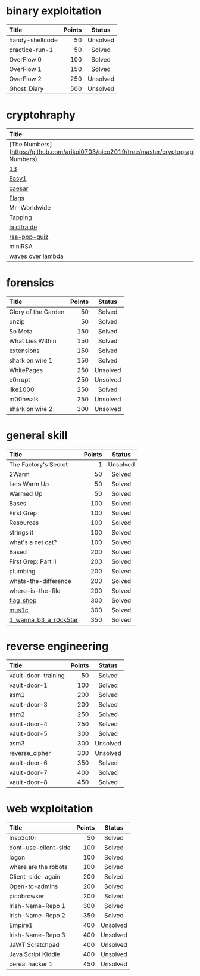 # binary exploitation

Title	| Points	| Status
:---  |---:     |:---:
handy-shellcode | 50 | Unsolved
practice-run-1 | 50 | Solved
OverFlow 0 | 100 | Solved
OverFlow 1 | 150 | Solved
OverFlow 2 | 250 | Unsolved
Ghost_Diary | 500 | Unsolved

# cryptohraphy

Title	| Points	| Status
:---  |---:     |:---:
[The Numbers](https://github.com/arikoi0703/pico2019/tree/master/cryptography/The\ Numbers) | 50 | Solved
[13](https://github.com/arikoi0703/pico2019/tree/master/cryptography/13) | 100 | Solved
[Easy1](https://github.com/arikoi0703/pico2019/tree/master/cryptography/Easy1) | 100 | Solved
[caesar](https://github.com/arikoi0703/pico2019/tree/master/cryptography/caesar) | 100 | Solved
[Flags](https://github.com/arikoi0703/pico2019/tree/master/cryptography/flags) | 200 | Solved
Mr-Worldwide | 200 | Unsolved
[Tapping](https://github.com/arikoi0703/pico2019/tree/master/cryptography/Tapping) | 200 | Solved
[la cifra de](https://github.com/arikoi0703/pico2019/tree/master/cryptography/la%20cifra%20de) | 200 | Solved
[rsa-pop-quiz](https://github.com/arikoi0703/pico2019/tree/master/cryptography/rsa-pop-quiz) | 200 | Solved
miniRSA | 300 | Unsolved
waves over lambda | 300 | Unsolved

# forensics

Title	| Points	| Status
:---  |---:     |:---:
Glory of the Garden | 50 | Solved
unzip | 50 | Solved
So Meta | 150 | Solved
What Lies Within | 150 | Solved
extensions | 150 | Solved
shark on wire 1 | 150 | Solved
WhitePages | 250 | Unsolved
c0rrupt | 250 | Unsolved
like1000 | 250 | Solved
m00nwalk | 250 | Unsolved
shark on wire 2 | 300 | Unsolved

# general skill

Title	| Points	| Status
:---  |---:     |:---:
The Factory's Secret | 1 | Unsolved
2Warm | 50 | Solved
Lets Warm Up | 50 | Solved
Warmed Up | 50 | Solved
Bases | 100 | Solved
First Grep | 100 | Solved
Resources | 100 | Solved
strings it |100	| Solved
what's a net cat? | 100 | Solved
Based	| 200	| Solved
First Grep: Part II | 200	| Solved
plumbing |200 | Solved
whats-the-difference | 200 | Solved
where-is-the-file	| 200	| Solved
[flag_shop](https://github.com/arikoi0703/pico2019/tree/master/gerenal%20skill/flag_shop)	| 300	| Solved
[mus1c](https://github.com/arikoi0703/pico2019/tree/master/gerenal%20skill/mus1c) | 300	| Solved
[1_wanna_b3_a_r0ck5tar](https://github.com/arikoi0703/pico2019/tree/master/gerenal%20skill/1_wanna_b3_a_r0ck5tar) | 350 | Solved

# reverse engineering

Title	| Points	| Status
:---  |---:     |:---:
vault-door-training | 50 | Solved
vault-door-1 | 100 | Solved
asm1 | 200 | Solved
vault-door-3 | 200 | Solved
asm2 | 250 | Solved
vault-door-4 | 250 | Solved
vault-door-5 | 300 | Solved
asm3 | 300 | Unsolved
reverse_cipher | 300 | Unsolved
vault-door-6 | 350 | Solved
vault-door-7 | 400 | Solved
vault-door-8 | 450 | Solved


# web wxploitation

Title	| Points	| Status
:---  |---:     |:---:
Insp3ct0r | 50 | Solved
dont-use-client-side | 100 | Solved
logon | 100 | Solved
where are the robots | 100 | Solved
Client-side-again | 200 | Solved
Open-to-admins | 200 | Solved
picobrowser | 200 | Solved
Irish-Name-Repo 1 | 300 | Solved
Irish-Name-Repo 2 | 350 | Solved
Empire1 | 400 | Unsolved
Irish-Name-Repo 3 | 400 | Unsolved
JaWT Scratchpad | 400 | Unsolved
Java Script Kiddie | 400 | Unsolved
cereal hacker 1 | 450 | Unsolved
